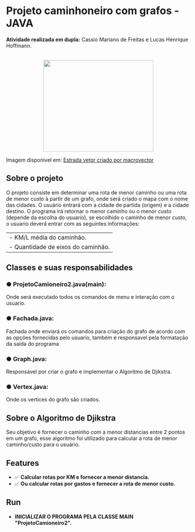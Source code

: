 <h1>Projeto caminhoneiro com grafos - JAVA</h1>
<strong>Atividade realizada em dupla:</strong> Cassio Mariano de Freitas e Lucas Henrique Hoffmann.
<br>
<br>
<p align="center">
    <img src="https://image.freepik.com/vetores-gratis/caminhao-de-entrega-com-uma-grande-caixa_1284-44424.jpg" width = "300px" height = "250px" >
    <p>Imagem disponivel em: <a href="https://br.freepik.com/fotos-vetores-gratis/estrada">Estrada vetor criado por macrovector</a></p>
</p>
<h2>Sobre o projeto</h2>
<p>O projeto consiste em determinar uma rota de menor caminho ou uma rota de menor custo à partir de um grafo, onde será criado o mapa com o nome das cidades. O usuário entrará com a cidade de partida (origem) e a cidade destino. O programa irá retornar o menor caminho ou o menor custo (depende da escolha do usuario), se escolhido o caminho de menor custo, o usuario deverá entrar com as seguintes informações:</p>
<table><tr><td>- KM/L média do caminhão.</td></tr><tr><td>- Quantidade de eixos do caminhão.</td></tr></table>

<h2>Classes e suas responsabilidades</h2>
<h3><b>● ProjetoCamioneiro2.java(main): </b></h3>
<p>Onde será executado todos os comandos de menu e interação com o usuario.</p>
<h3><b>● Fachada.java:</b></h3>
<p>Fachada onde enviará os comandos para criação do grafo de acordo com as opções fornecidas pelo usuario, também é responsavel pela formatação da saída do programa</p>
<h3><b>● Graph.java:</b></h3>
<p>Responsável por criar o grafo e implementar o Algoritmo de Djikstra.</p>
<h3><b>● Vertex.java:</b></h3>
<p>Onde os vertices do grafo são criados.</p>


<h2>Sobre o Algoritmo de Djikstra</h2>
<p>Seu objetivo é fornecer o caminho com a menor distancias entre 2 pontos em um grafo, esse algoritmo foi utilizado para calcular a rota de menor caminho/custo para o usuário.</p>

## Features
- ✅ **Calcular rotas por KM e fornecer a menor distancia.**
- ✅ **Ou calcular rotas por gastos e fornecer a rota de menor custo.**

## Run

- **INICIALIZAR O PROGRAMA PELA CLASSE MAIN "ProjetoCamioneiro2".**
